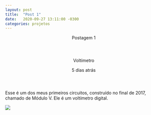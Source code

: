 ```yaml
---
layout: post
title:  "Post 1"
date:   2020-09-27 13:11:00 -0300
categories: projetos
---
```


<header>
Postagem 1
</header>
<section>
    <article>
        <header class="hd-posts">
            <p>Voltímetro</p>
            <p id="dias">5 dias atrás</p>
        </header>
    </article>
    <article>
        <p>
            Esse é um dos meus primeiros circuitos, construído no final de 2017, chamado de Módulo V. Ele é um voltímetro digital.
        </P>
        <img class="posts-img" src="{{ '/assets/images/Cir1.jpg' | relative_url }}">
    </article>
</section> 
